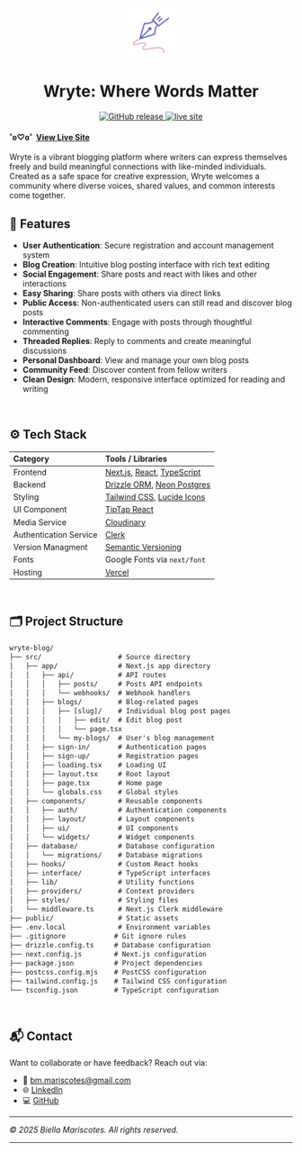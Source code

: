 <div align="center">
  <img src="public/branding/logo.png" alt="Logo" width="90" />
</div>
<div align="center">
<h1> Wryte: Where Words Matter
</h1>

  <a href="https://github.com/bmariscotes-strat/bmariscotes-mini-project-2/releases">
    <img src="https://img.shields.io/github/v/release/bmariscotes-strat/bmariscotes-mini-project-2" alt="GitHub release" />
  <a href="https://wryte-blog.vercel.app">
    <img src="https://img.shields.io/badge/Live%20Site-online-brightgreen" alt="live site" />
  </a>
</div>

#### ˚ʚ♡ɞ˚ ‎ [View Live Site](https://wryte-blog.vercel.app)

Wryte is a vibrant blogging platform where writers can express themselves freely and build meaningful connections with like-minded individuals. Created as a safe space for creative expression, Wryte welcomes a community where diverse voices, shared values, and common interests come together.
<br>

## 🌟 Features

- **User Authentication**: Secure registration and account management system
- **Blog Creation**: Intuitive blog posting interface with rich text editing
- **Social Engagement**: Share posts and react with likes and other interactions
- **Easy Sharing**: Share posts with others via direct links
- **Public Access**: Non-authenticated users can still read and discover blog posts
- **Interactive Comments**: Engage with posts through thoughtful commenting
- **Threaded Replies**: Reply to comments and create meaningful discussions
- **Personal Dashboard**: View and manage your own blog posts
- **Community Feed**: Discover content from fellow writers
- **Clean Design**: Modern, responsive interface optimized for reading and writing

<br>

## ⚙️ Tech Stack

| Category               | Tools / Libraries                                                                                            |
| :--------------------- | :----------------------------------------------------------------------------------------------------------- |
| Frontend               | [Next.js](https://nextjs.org/), [React](https://reactjs.org/), [TypeScript](https://www.typescriptlang.org/) |
| Backend                | [Drizzle ORM](https://orm.drizzle.team/), [Neon Postgres](https://https://neon.com/)                         |
| Styling                | [Tailwind CSS](https://tailwindcss.com/), [Lucide Icons](https://lucide.dev/)                                |
| UI Component           | [TipTap React](https://tiptap.dev/docs/editor/getting-started/install/react)                                 |
| Media Service          | [Cloudinary](https://cloudinary.com/)                                                                        |
| Authentication Service | [Clerk](https://clerk.com/nextjs-authentication)                                                             |
| Version Managment      | [Semantic Versioning](https://semver.org/)                                                                   |
| Fonts                  | Google Fonts via `next/font`                                                                                 |
| Hosting                | [Vercel](https://vercel.com/)                                                                                |

<br>

## 🗂️ Project Structure

```
wryte-blog/
├── src/                   # Source directory
│   ├── app/               # Next.js app directory
│   │   ├── api/           # API routes
│   │   │   ├── posts/     # Posts API endpoints
│   │   │   └── webhooks/  # Webhook handlers
│   │   ├── blogs/         # Blog-related pages
│   │   │   ├── [slug]/    # Individual blog post pages
│   │   │   │   ├── edit/  # Edit blog post
│   │   │   │   └── page.tsx
│   │   │   └── my-blogs/  # User's blog management
│   │   ├── sign-in/       # Authentication pages
│   │   ├── sign-up/       # Registration pages
│   │   ├── loading.tsx    # Loading UI
│   │   ├── layout.tsx     # Root layout
│   │   ├── page.tsx       # Home page
│   │   └── globals.css    # Global styles
│   ├── components/        # Reusable components
│   │   ├── auth/          # Authentication components
│   │   ├── layout/        # Layout components
│   │   ├── ui/            # UI components
│   │   └── widgets/       # Widget components
│   ├── database/          # Database configuration
│   │   └── migrations/    # Database migrations
│   ├── hooks/             # Custom React hooks
│   ├── interface/         # TypeScript interfaces
│   ├── lib/               # Utility functions
│   ├── providers/         # Context providers
│   ├── styles/            # Styling files
│   └── middleware.ts      # Next.js Clerk middleware
├── public/                # Static assets
├── .env.local             # Environment variables
├── .gitignore            # Git ignore rules
├── drizzle.config.ts     # Database configuration
├── next.config.js        # Next.js configuration
├── package.json          # Project dependencies
├── postcss.config.mjs    # PostCSS configuration
├── tailwind.config.js    # Tailwind CSS configuration
└── tsconfig.json         # TypeScript configuration
```

<br>

## 📬 Contact

Want to collaborate or have feedback? Reach out via:

- 📧 [bm.mariscotes@gmail.com](mailto:your-email@gmail.com)
- 🌐 [LinkedIn](https://linkedin.com/in/biellamariscotes)
- 💻 [GitHub](https://github.com/biellamariscotes)

---

_© 2025 Biella Mariscotes. All rights reserved._

<hr>
